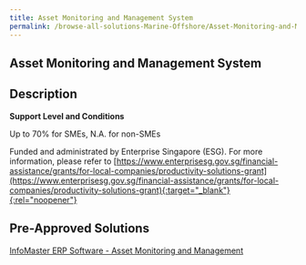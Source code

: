 ```yaml
---
title: Asset Monitoring and Management System
permalink: /browse-all-solutions-Marine-Offshore/Asset-Monitoring-and-Management-System
---
```


## Asset Monitoring and Management System
## Description

**Support Level and Conditions**

Up to 70% for SMEs, N.A. for non-SMEs

Funded and administrated by Enterprise Singapore (ESG). For more information, please refer to
[https://www.enterprisesg.gov.sg/financial-assistance/grants/for-local-companies/productivity-solutions-grant](https://www.enterprisesg.gov.sg/financial-assistance/grants/for-local-companies/productivity-solutions-grant){:target="_blank"}{:rel="noopener"}

## Pre-Approved Solutions

<a href='/productivity-solutions-grant/solutionrepo/solution2724' target='_blank'>InfoMaster ERP Software - Asset Monitoring and Management</a><br>

